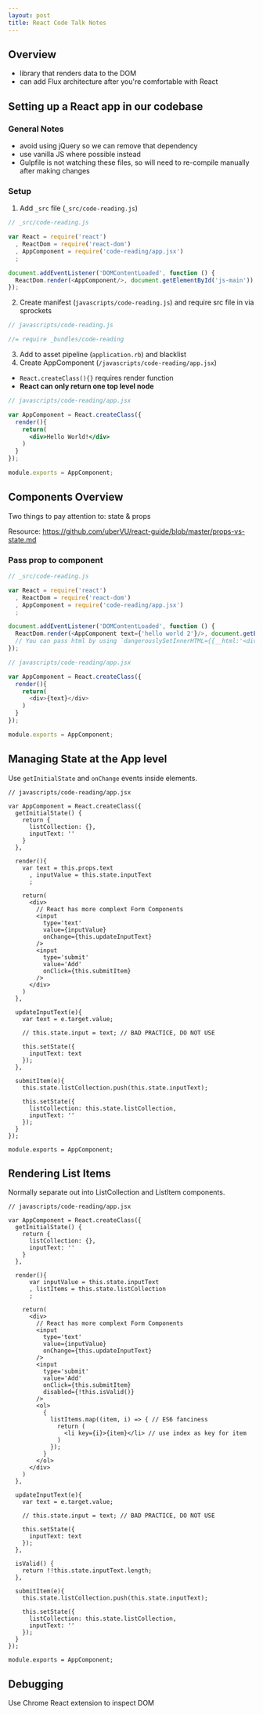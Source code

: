 ```yaml
---
layout: post
title: React Code Talk Notes
---
```


## Overview

- library that renders data to the DOM
- can add Flux architecture after you're comfortable with React

## Setting up a React app in our codebase

### General Notes

- avoid using jQuery so we can remove that dependency
- use vanilla JS where possible instead
- Gulpfile is not watching these files, so will need to re-compile manually after making changes

### Setup

1. Add `_src` file (`_src/code-reading.js`)
  ```javascript
  // _src/code-reading.js

  var React = require('react')
    , ReactDom = require('react-dom')
    , AppComponent = require('code-reading/app.jsx')
    ;

  document.addEventListener('DOMContentLoaded', function () {
    ReactDom.render(<AppComponent/>, document.getElementById('js-main'));
  });
  ```
2. Create manifest (`javascripts/code-reading.js`) and require src file in via sprockets

  ```javascript
  // javascripts/code-reading.js

  //= require _bundles/code-reading
  ```
3. Add to asset pipeline (`application.rb`) and blacklist
4. Create AppComponent (`/javascripts/code-reading/app.jsx`)
  - `React.createClass(){}` requires render function
  - **React can only return one top level node**

  ```jsx
  // javascripts/code-reading/app.jsx

  var AppComponent = React.createClass({
    render(){
      return(
        <div>Hello World!</div>
      )
    }
  });

  module.exports = AppComponent;
  ```

## Components Overview

Two things to pay attention to: state & props

Resource: https://github.com/uberVU/react-guide/blob/master/props-vs-state.md

### Pass prop to component

```javascript
// _src/code-reading.js

var React = require('react')
  , ReactDom = require('react-dom')
  , AppComponent = require('code-reading/app.jsx')
  ;

document.addEventListener('DOMContentLoaded', function () {
  ReactDom.render(<AppComponent text={'hello world 2'}/>, document.getElementById('js-main'));
  // You can pass html by using `dangerouslySetInnerHTML={{__html:'<div>stuff<div>'}}`
});

// javascripts/code-reading/app.jsx

var AppComponent = React.createClass({
  render(){
    return(
      <div>{text}</div>
    )
  }
});

module.exports = AppComponent;
```

## Managing State at the App level

Use `getInitialState` and `onChange` events inside elements.

```
// javascripts/code-reading/app.jsx

var AppComponent = React.createClass({
  getInitialState() {
    return {
      listCollection: {},
      inputText: ''
    }
  },

  render(){
    var text = this.props.text
      , inputValue = this.state.inputText
      ;

    return(
      <div>
        // React has more complext Form Components
        <input
          type='text'
          value={inputValue}
          onChange={this.updateInputText}
        />
        <input
          type='submit'
          value='Add'
          onClick={this.submitItem}
        />
      </div>
    )
  },

  updateInputText(e){
    var text = e.target.value;

    // this.state.input = text; // BAD PRACTICE, DO NOT USE

    this.setState({
      inputText: text
    });
  },

  submitItem(e){
    this.state.listCollection.push(this.state.inputText);

    this.setState({
      listCollection: this.state.listCollection,
      inputText: ''
    });
  }
});

module.exports = AppComponent;
```

## Rendering List Items

Normally separate out into ListCollection and ListItem components.

```
// javascripts/code-reading/app.jsx

var AppComponent = React.createClass({
  getInitialState() {
    return {
      listCollection: {},
      inputText: ''
    }
  },

  render(){
      var inputValue = this.state.inputText
      , listItems = this.state.listCollection
      ;

    return(
      <div>
        // React has more complext Form Components
        <input
          type='text'
          value={inputValue}
          onChange={this.updateInputText}
        />
        <input
          type='submit'
          value='Add'
          onClick={this.submitItem}
          disabled={!this.isValid()}
        />
        <ol>
          {
            listItems.map((item, i) => { // ES6 fanciness
              return (
                <li key={i}>{item}</li> // use index as key for item
              )
            });
          }
        </ol>
      </div>
    )
  },

  updateInputText(e){
    var text = e.target.value;

    // this.state.input = text; // BAD PRACTICE, DO NOT USE

    this.setState({
      inputText: text
    });
  },

  isValid() {
    return !!this.state.inputText.length;
  },

  submitItem(e){
    this.state.listCollection.push(this.state.inputText);

    this.setState({
      listCollection: this.state.listCollection,
      inputText: ''
    });
  }
});

module.exports = AppComponent;
```

## Debugging

Use Chrome React extension to inspect DOM

